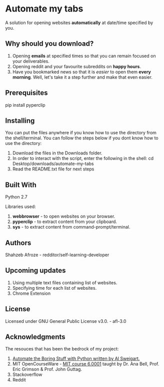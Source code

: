 # Automate my tabs

A solution for opening websites __automatically__ at date/time specified by you.

## Why should you download?
1. Opening __emails__ at specified times so that you can remain focused on your deliverables. 
2. Opening reddit and your favourite subreddits on __happy hours__.
3. Have you bookmarked news so that it is *easier* to open them __every morning__. Well, let's take it a step further and make that even easier.

## Prerequisites
pip install pyperclip

## Installing
You can put the files anywhere if you know how to use the directory from the shell/terminal.
You can follow the steps below if you dont know how to use the directory:
1. Download the files in the Downloads folder.
2. In order to interact with the script, enter the following in the shell: cd Desktop/downloads/automate-my-tabs
3. Read the README.txt file for next steps

## Built With
Python 2.7

Libraries used:
1. __webbrowser__ - to open websites on your browser.
2. __pyperclip__ - to extract content from your clipboard.
3. __sys__ - to extract content from command-prompt/terminal.

## Authors
Shahzeb Afroze - redditor/self-learning-developer

## Upcoming updates
1. Using multiple text files containing list of websites.
2. Specifying time for each list of websites.
3. Chrome Extension

## License
Licensed under GNU General Public License v3.0. - afl-3.0

## Acknowledgments
The resouces that has been the bedrock of my project:

1. [Automate the Boring Stuff with Python written by Al Sweigart.](https://automatetheboringstuff.com/)
2. MIT OpenCourseWare - [MIT course 6.0001](https://ocw.mit.edu/courses/electrical-engineering-and-computer-science/6-0001-introduction-to-computer-science-and-programming-in-python-fall-2016/) taught by Dr. Ana Bell, Prof. Eric Grimson & Prof. John Guttag.
3. Stackoverflow
4. Reddit
